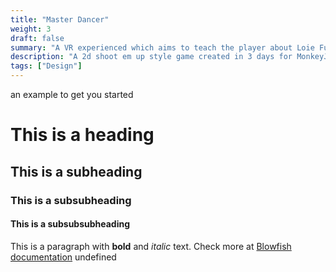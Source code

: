 ```yaml
---
title: "Master Dancer"
weight: 3
draft: false
summary: "A VR experienced which aims to teach the player about Loie Fuller, and to become a Master Dancer"
description: "A 2d shoot em up style game created in 3 days for MonkeyJam 2024"
tags: ["Design"]
---
```

 an example to get you started
# This is a heading
## This is a subheading
### This is a subsubheading
#### This is a subsubsubheading
This is a paragraph with **bold** and *italic* text.
Check more at [Blowfish documentation](https://blowfish.page/)
undefined
